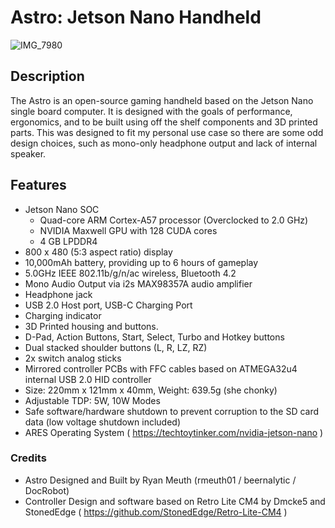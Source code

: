 # Astro: Jetson Nano Handheld

![IMG_7980](https://github.com/rmeuth01/Astro/assets/5761249/45017539-cd26-46e6-9e4e-8fded3a04f32)

## Description
 
The Astro is an open-source gaming handheld based on the Jetson Nano single board computer.  It is designed with the goals of performance, ergonomics, and to be built using off the shelf components and 3D printed parts.  This was designed to fit my personal use case so there are some odd design choices, such as mono-only headphone output and lack of internal speaker.  

## Features

- Jetson Nano SOC
  - Quad-core ARM Cortex-A57 processor (Overclocked to 2.0 GHz)
  - NVIDIA Maxwell GPU with 128  CUDA cores
  - 4 GB LPDDR4
- 800 x 480 (5:3 aspect ratio) display
- 10,000mAh battery, providing up to 6 hours of gameplay
- 5.0GHz IEEE 802.11b/g/n/ac wireless, Bluetooth 4.2
- Mono Audio Output via i2s MAX98357A audio amplifier
- Headphone jack
- USB 2.0 Host port, USB-C Charging Port
- Charging indicator
- 3D Printed housing and buttons.
- D-Pad, Action Buttons, Start, Select, Turbo and Hotkey buttons
- Dual stacked shoulder buttons (L, R, LZ, RZ)
- 2x switch analog sticks
- Mirrored controller PCBs with FFC cables based on ATMEGA32u4 internal USB 2.0 HID controller
- Size: 220mm x 121mm x 40mm, Weight: 639.5g (she chonky)
- Adjustable TDP: 5W, 10W Modes
- Safe software/hardware shutdown to prevent corruption to the SD card data (low voltage shutdown included)
- ARES Operating System ( https://techtoytinker.com/nvidia-jetson-nano )

### Credits

- Astro Designed and Built by Ryan Meuth (rmeuth01 / beernalytic / DocRobot)
- Controller Design and software based on Retro Lite CM4 by Dmcke5 and StonedEdge ( https://github.com/StonedEdge/Retro-Lite-CM4 )
